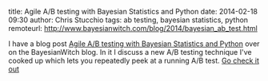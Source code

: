 title: Agile A/B testing with Bayesian Statistics and Python
date: 2014-02-18 09:30
author: Chris Stucchio
tags: ab testing, bayesian statistics, python
remoteurl: http://www.bayesianwitch.com/blog/2014/bayesian_ab_test.html





I have a blog post [Agile A/B testing with Bayesian Statistics and Python](http://www.bayesianwitch.com/blog/2014/bayesian_ab_test.html) over on the BayesianWitch blog. In it I discuss a new A/B testing technique I've cooked up which lets you repeatedly peek at a running A/B test. [Go check it out](http://www.bayesianwitch.com/blog/2014/bayesian_ab_test.html)


